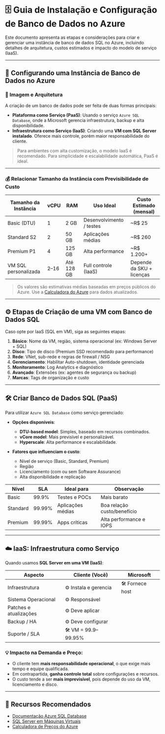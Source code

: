 # 🗄️ Guia de Instalação e Configuração de Banco de Dados no Azure

Este documento apresenta as etapas e considerações para criar e gerenciar uma instância de banco de dados SQL no Azure, incluindo detalhes de arquitetura, custos estimados e impacto do modelo de serviço (IaaS).

---

## 🧱 Configurando uma Instância de Banco de Dados no Azure

### 🎨 Imagem e Arquitetura

A criação de um banco de dados pode ser feita de duas formas principais:

- **Plataforma como Serviço (PaaS)**: Usando o serviço `Azure SQL Database`, onde a Microsoft gerencia infraestrutura, backup e alta disponibilidade.
- **Infraestrutura como Serviço (IaaS)**: Criando uma **VM com SQL Server instalado**. Oferece mais controle, porém maior responsabilidade do cliente.

> Para ambientes com alta customização, o modelo IaaS é recomendado. Para simplicidade e escalabilidade automática, PaaS é ideal.

---

### 💰 Relacionar Tamanho da Instância com Previsibilidade de Custo

| Tamanho da Instância | vCPU | RAM  | Uso Ideal                 | Custo Estimado (mensal) |
|----------------------|------|------|---------------------------|--------------------------|
| Basic (DTU)          | 1    | 2 GB | Desenvolvimento / testes  | ~R$ 25                   |
| Standard S2          | 2    | 50 GB| Aplicações médias         | ~R$ 260                  |
| Premium P1           | 4    | 125 GB| Alta performance          | ~R$ 1.200+               |
| VM SQL personalizada | 2–16 | Até 128 GB | Full controle (IaaS) | Depende da SKU + licenças |

> Os valores são estimativas médias baseadas em preços públicos do Azure. Use a [Calculadora do Azure](https://azure.microsoft.com/pt-br/pricing/calculator/) para dados atualizados.

---

## ⚙️ Etapas de Criação de uma VM com Banco de Dados SQL

Caso opte por IaaS (SQL em VM), siga as seguintes etapas:

1. **Básico**: Nome da VM, região, sistema operacional (ex: Windows Server + SQL)
2. **Disco**: Tipo de disco (Premium SSD recomendado para performance)
3. **Rede**: VNet, sub-rede e regras de firewall / NSG
4. **Gerenciamento**: Habilitar Auto-shutdown, identidade gerenciada
5. **Monitoramento**: Log Analytics e diagnóstico
6. **Avançado**: Extensões (ex: agentes de segurança ou backup)
7. **Marcas**: Tags de organização e custo

---

## 🛠️ Criar Banco de Dados SQL (PaaS)

Para utilizar `Azure SQL Database` como serviço gerenciado:

- **Opções disponíveis**:
  - **DTU-based model**: Simples, baseado em recursos combinados.
  - **vCore model**: Mais previsível e personalizável.
  - **Hyperscale**: Alta performance e escalabilidade.

- **Fatores que influenciam o custo**:
  - Nível de serviço (Basic, Standard, Premium)
  - Região
  - Licenciamento (com ou sem Software Assurance)
  - Alta disponibilidade e replicação

| Nível | SLA        | Ideal para            | Observação                |
|-------|------------|-----------------------|---------------------------|
| Basic| 99.9%      | Testes e POCs         | Mais barato               |
| Standard | 99.99% | Aplicações médias     | Boa relação custo/benefício |
| Premium | 99.99%  | Apps críticas         | Alta performance e IOPS   |

---

## ☁️ IaaS: Infraestrutura como Serviço

Quando usamos **SQL Server em uma VM (IaaS)**:

| Aspecto                  | Cliente (Você)      | Microsoft           |
|--------------------------|---------------------|---------------------|
| Infraestrutura           | ⚙️ Instala e gerencia | 🛠️ Fornece host     |
| Sistema Operacional      | ⚙️ Responsável       |                     |
| Patches e atualizações   | ⚙️ Deve aplicar      |                     |
| Backup / HA              | ⚙️ Deve configurar   |                     |
| Suporte / SLA            | 🛠️ VM = 99.9–99.95%  |                     |

### 💡 Impacto na Demanda e Preço:

- O cliente tem **mais responsabilidade operacional**, o que exige mais tempo e equipe qualificada.
- Em contrapartida, **ganha controle total** sobre configurações e recursos.
- O custo tende a ser **mais imprevisível**, pois depende do uso da VM, licenciamento e disco.

---

## 🔗 Recursos Recomendados

- [Documentação Azure SQL Database](https://learn.microsoft.com/pt-br/azure/azure-sql/)
- [SQL Server em Máquinas Virtuais](https://learn.microsoft.com/pt-br/azure/virtual-machines/workloads/sql/sql-server-on-azure-vm)
- [Calculadora de Preços do Azure](https://azure.microsoft.com/pt-br/pricing/calculator/)
